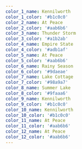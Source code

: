 ```yaml
---
color_1_name: Kennilworth
color_1_color: '#b1c0c0'
color_2_name: At Peace
color_2_color: '#aab6b6'
color_3_name: Thunder Storm
color_3_color: '#a1b2ab'
color_4_name: Empire State
color_4_color: '#adb1af'
color_5_name: At Peace
color_5_color: '#aab6b6'
color_6_name: Rainy Season
color_6_color: '#9daeae'
color_7_name: Lake Cottage
color_7_color: '#98a9a7'
color_8_name: Summer Lake
color_8_color: '#9faaa6'
color_9_name: Kennilworth
color_9_color: '#b1c0c0'
color_10_name: Kennilworth
color_10_color: '#b1c0c0'
color_11_name: At Peace
color_11_color: '#aab6b6'
color_12_name: At Peace
color_12_color: '#aab6b6'
---
```

